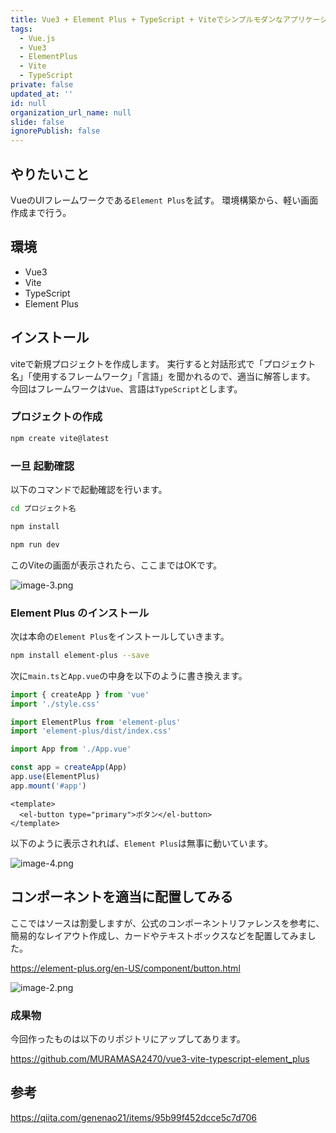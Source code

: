 ```yaml
---
title: Vue3 + Element Plus + TypeScript + Viteでシンプルモダンなアプリケーションを作成
tags:
  - Vue.js
  - Vue3
  - ElementPlus
  - Vite
  - TypeScript
private: false
updated_at: ''
id: null
organization_url_name: null
slide: false
ignorePublish: false
---
```


## やりたいこと

VueのUIフレームワークである`Element Plus`を試す。
環境構築から、軽い画面作成まで行う。

## 環境

- Vue3
- Vite
- TypeScript
- Element Plus

## インストール

viteで新規プロジェクトを作成します。
実行すると対話形式で「プロジェクト名」「使用するフレームワーク」「言語」を聞かれるので、適当に解答します。
今回はフレームワークは`Vue`、言語は`TypeScript`とします。

### プロジェクトの作成

```bash
npm create vite@latest
```

### 一旦 起動確認

以下のコマンドで起動確認を行います。

```bash
cd プロジェクト名

npm install

npm run dev
```

このViteの画面が表示されたら、ここまではOKです。

![image-3.png](https://qiita-image-store.s3.ap-northeast-1.amazonaws.com/0/243130/8fb28025-6b73-fb17-dca8-75d849011062.png)

### Element Plus のインストール

次は本命の`Element Plus`をインストールしていきます。

```bash
npm install element-plus --save
```

次に`main.ts`と`App.vue`の中身を以下のように書き換えます。

```ts:main.ts
import { createApp } from 'vue'
import './style.css'

import ElementPlus from 'element-plus'
import 'element-plus/dist/index.css'

import App from './App.vue'

const app = createApp(App)
app.use(ElementPlus)
app.mount('#app')
```

```vue:App.vue
<template>
  <el-button type="primary">ボタン</el-button>
</template>
```

以下のように表示されれば、`Element Plus`は無事に動いています。

![image-4.png](https://qiita-image-store.s3.ap-northeast-1.amazonaws.com/0/243130/9ad453c6-0f31-654c-fb5f-e1bde5aed223.png)


## コンポーネントを適当に配置してみる

ここではソースは割愛しますが、公式のコンポーネントリファレンスを参考に、簡易的なレイアウト作成し、カードやテキストボックスなどを配置してみました。


https://element-plus.org/en-US/component/button.html

![image-2.png](https://qiita-image-store.s3.ap-northeast-1.amazonaws.com/0/243130/0514314d-a069-a4ba-e261-c7ba0fa479ae.png)

### 成果物

今回作ったものは以下のリポジトリにアップしてあります。

https://github.com/MURAMASA2470/vue3-vite-typescript-element_plus

## 参考

https://qiita.com/genenao21/items/95b99f452dcce5c7d706


